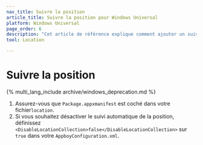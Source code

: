 ```yaml
---
nav_title: Suivre la position
article_title: Suivre la position pour Windows Universal
platform: Windows Universal
page_order: 6
description: "Cet article de référence explique comment ajouter un suivi de la position à votre application Windows Universal."
tool: Location

---
```


# Suivre la position
{% multi_lang_include archive/windows_deprecation.md %}

1. Assurez-vous que `Package.appxmanifest` est coché dans votre fichier`location`.
2. Si vous souhaitez désactiver le suivi automatique de la position, définissez `<DisableLocationCollection>false</DisableLocationCollection>` sur `true` dans votre `AppboyConfiguration.xml`.
